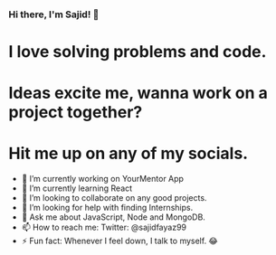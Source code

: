 ### Hi there, I'm Sajid! 👋

# I love solving problems and code. 
# Ideas excite me, wanna work on a project together? 
# Hit me up on any of my socials.


- 🔭 I’m currently working on YourMentor App
- 🌱 I’m currently learning React
- 👯 I’m looking to collaborate on any good projects.
- 🤔 I’m looking for help with finding Internships.
- 💬 Ask me about JavaScript, Node and MongoDB.
- 📫 How to reach me: Twitter: @sajidfayaz99
- ⚡ Fun fact: Whenever I feel down, I talk to myself. 😂
